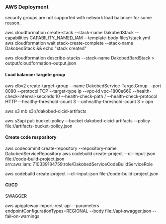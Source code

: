 ### AWS Deployment

security groups are not supported with network load balancer for some reason..


aws cloudformation create-stack --stack-name DakobedStack --capabilities CAPABILITY_NAMED_IAM --template-body file://stack.yml   
aws cloudformation wait stack-create-complete --stack-name DakobedStack && echo "stack created"

aws cloudformation describe-stacks --stack-name DakobedBardStack > output/cloudformation-output.json

#### Load balancer targete group

aws elbv2 create-target-group --name DakobedService-TargetGroup --port 8080 --protocol TCP --target-type ip --vpc-id vpc-1800e660 --health-check-interval-seconds 10 --health-check-path / --health-check-protocol HTTP --healthy-threshold-count 3 --unhealthy-threshold-count 3 > opn


aws s3 mb s3://dakobed-cicid-artifacts

aws s3api put-bucket-policy --bucket dakobed-cicid-artifacts --policy file://artifacts-bucket-policy.json

#### Create code respository

aws codecommit create-repository --repository-name DakobedServiceRepository
aws codebuild create-project --cli-input-json file://code-build-project.json
arn:aws:iam::710339184759:role/DakobedServiceCodeBuildServiceRole

aws codebuild create-project --cli-input-json file://code-build-project.json


#### CI/CD 



SWAGGER

aws apigateway import-rest-api --parameters endpointConfigurationTypes=REGIONAL --body file://api-swagger.json --fail-on-warnings




